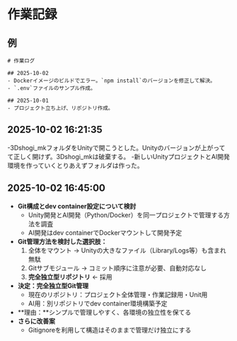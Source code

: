 # 作業記録


## 例
```
# 作業ログ

## 2025-10-02
- Dockerイメージのビルドでエラー。`npm install`のバージョンを修正して解決。
- `.env`ファイルのサンプル作成。

## 2025-10-01
- プロジェクト立ち上げ、リポジトリ作成。
```

## 2025-10-02 16:21:35
-3Dshogi_mkフォルダをUnityで開こうとした。Unityのバージョンが上がってて正しく開けず。3Dshogi_mkは破棄する。
-新しいUnityプロジェクトとAI開発環境を作っていくとりあえずフォルダは作った。

## 2025-10-02 16:45:00
- **Git構成とdev container設定について検討**
  - Unity開発とAI開発（Python/Docker）を同一プロジェクトで管理する方法を調査
  - AI開発はdev containerでDockerマウントして開発予定
- **Git管理方法を検討した選択肢：**
  1. 全体をマウント → Unityの大きなファイル（Library/Logs等）も含まれ無駄
  2. Gitサブモジュール → コミット順序に注意が必要、自動対応なし
  3. **完全独立型リポジトリ** ← 採用
- **決定：完全独立型Git管理**
  - 現在のリポジトリ：プロジェクト全体管理・作業記録用・Unit用
  - AI用：別リポジトリでdev container環境構築予定
- **理由：**シンプルで管理しやすく、各環境の独立性を保てる
- **さらに改善案**
  - Gitignoreを利用して構造はそのままで管理だけ独立にする
